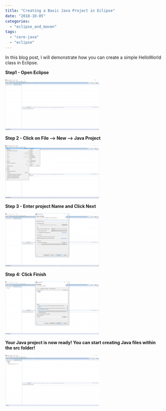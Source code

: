 ```yaml
---
title: "Creating a Basic Java Project in Eclipse"
date: "2018-10-05"
categories: 
  - "eclipse_and_maven"
tags: 
  - "core-java"
  - "eclipse"
---
```


In this blog post, I will demonstrate how you can create a simple HelloWorld class in Eclipse.

**Step1 - Open Eclipse**

[![](images/Eclipse1-300x161.png)](http://learnjava.co.in/wp-content/uploads/2018/10/Eclipse1.png)

**Step 2 - Click on File --> New --> Java Project**

[![](images/Eclipse2-300x169.png)](http://learnjava.co.in/wp-content/uploads/2018/10/Eclipse2.png)

**Step 3 - Enter project Name and Click Next**

[![](images/Eclipse3-300x169.png)](http://learnjava.co.in/wp-content/uploads/2018/10/Eclipse3.png)

**Step 4: Click Finish**

[![](images/Eclipse4-300x169.png)](http://learnjava.co.in/wp-content/uploads/2018/10/Eclipse4.png)

**Your Java project is now ready! You can start creating Java files within the src folder!**

![](images/Eclipse5-300x163.png)

